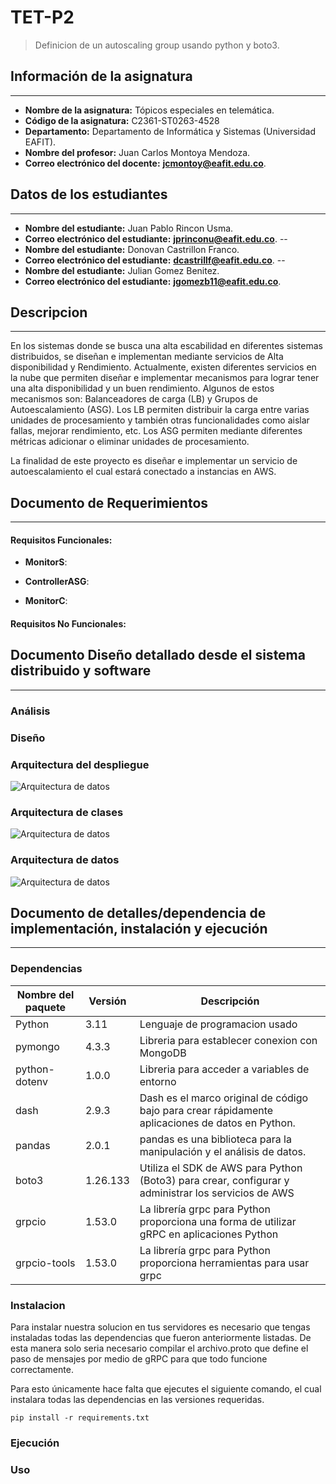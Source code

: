 # TET-P2
> Definicion de un autoscaling group usando python y boto3.

## Información de la asignatura
---

 -  **Nombre de la asignatura:** Tópicos especiales en telemática.
-   **Código de la asignatura:**  C2361-ST0263-4528
-   **Departamento:** Departamento de Informática y Sistemas (Universidad EAFIT).
-   **Nombre del profesor:** Juan Carlos Montoya Mendoza.
-  **Correo electrónico del docente:** __[jcmontoy@eafit.edu.co](mailto:jcmontoy@eafit.edu.co)__.

## Datos de los estudiantes
---

-   **Nombre del estudiante:** Juan Pablo Rincon Usma.
-  **Correo electrónico del estudiante:** __[jprinconu@eafit.edu.co](mailto:jprinconu@eafit.edu.co)__.
--
-   **Nombre del estudiante:** Donovan Castrillon Franco.
-  **Correo electrónico del estudiante:** __[dcastrillf@eafit.edu.co](mailto:dcastrillf@eafit.edu.co)__.
--
-   **Nombre del estudiante:** Julian Gomez Benitez.
-  **Correo electrónico del estudiante:** __[jgomezb11@eafit.edu.co](mailto:jgomezb11@eafit.edu.co)__.

## Descripcion
---
En los sistemas donde se busca una alta escabilidad en diferentes sistemas distribuidos, se diseñan e implementan mediante servicios de Alta disponibilidad y Rendimiento. Actualmente, existen diferentes servicios en la nube que permiten diseñar e implementar mecanismos para lograr tener una alta disponibilidad y un buen rendimiento. Algunos de estos mecanismos son: Balanceadores de carga (LB) y Grupos de Autoescalamiento (ASG). Los LB permiten distribuir la carga entre varias unidades de procesamiento y también otras funcionalidades como aislar fallas, mejorar rendimiento, etc. Los ASG permiten mediante diferentes métricas adicionar o eliminar unidades de procesamiento.

La finalidad de este proyecto es diseñar e implementar un servicio de autoescalamiento el cual estará conectado a instancias en AWS.

## Documento de Requerimientos
---
#### Requisitos Funcionales:

- **MonitorS**:

- **ControllerASG**:

- **MonitorC**:


#### Requisitos No Funcionales:


## Documento Diseño detallado desde el sistema distribuido y software
---
### Análisis


### Diseño


### Arquitectura del despliegue
![Arquitectura de datos](https://raw.githubusercontent.com/juan9572/MOM/main/Diagrams/Diagrama%20de%20arquitectura.png)

### Arquitectura de clases
![Arquitectura de datos](https://raw.githubusercontent.com/juan9572/MOM/main/Diagrams/Diagrama_de_clases.drawio.png)

### Arquitectura de datos
![Arquitectura de datos](https://raw.githubusercontent.com/juan9572/MOM/main/Diagrams/Arquitectura%20de%20datos.png)

## Documento de detalles/dependencia de implementación, instalación y ejecución
---
### Dependencias

| Nombre del paquete | Versión | Descripción |
| --------- | --------- | --------- |
| Python   | 3.11   | Lenguaje de programacion usado   |
| pymongo   | 4.3.3   | Libreria para establecer conexion con MongoDB   |
| python-dotenv   | 1.0.0   | Libreria para acceder a variables de entorno   |
| dash   | 2.9.3 | Dash es el marco original de código bajo para crear rápidamente aplicaciones de datos en Python. |
| pandas   | 2.0.1 | pandas es una biblioteca para la manipulación y el análisis de datos. |
| boto3   | 1.26.133  | Utiliza el SDK de AWS para Python (Boto3) para crear, configurar y administrar los servicios de AWS |
| grpcio   | 1.53.0   | La librería grpc para Python proporciona una forma de utilizar gRPC en aplicaciones Python   |
| grpcio-tools   | 1.53.0   | La librería grpc para Python proporciona herramientas para usar grpc   |

### Instalacion

Para instalar nuestra solucion en tus servidores es necesario que tengas instaladas todas las dependencias que fueron anteriormente listadas. De esta manera solo seria necesario compilar el archivo.proto que define el paso de mensajes por medio de gRPC para que todo funcione correctamente.

Para esto únicamente hace falta que ejecutes el siguiente comando, el cual instalara todas las dependencias en las versiones requeridas.

```
pip install -r requirements.txt
```


### Ejecución
### Uso
